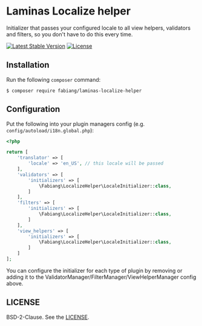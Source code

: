 # Laminas Localize helper

Initializer that passes your configured locale to all view helpers, validators
and filters, so you don't have to do this every time.

[![Latest Stable Version](https://poser.pugx.org/fabiang/laminas-localize-helper/version)](https://packagist.org/packages/fabiang/laminas-localize-helper)
[![License](https://poser.pugx.org/fabiang/laminas-localize-helper/license)](https://packagist.org/packages/fabiang/laminas-localize-helper)

## Installation

Run the following `composer` command:

```console
$ composer require fabiang/laminas-localize-helper
```

## Configuration

Put the following into your plugin managers config (e.g. `config/autoload/i18n.global.php`):

```php
<?php

return [
    'translator' => [
        'locale' => 'en_US', // this locale will be passed
    ],
    'validators' => [
        'initializers' => [
            \Fabiang\LocalizeHelper\LocaleInitializer::class,
        ]
    ],
    'filters' => [
        'initializers' => [
            \Fabiang\LocalizeHelper\LocaleInitializer::class,
        ]
    ],
    'view_helpers' => [
        'initializers' => [
            \Fabiang\LocalizeHelper\LocaleInitializer::class,
        ]
    ]
];

```

You can configure the initializer for each type of plugin by removing or adding
it to the ValidatorManager/FilterManager/ViewHelperManager config above.


## LICENSE

BSD-2-Clause. See the [LICENSE](LICENSE.md).

